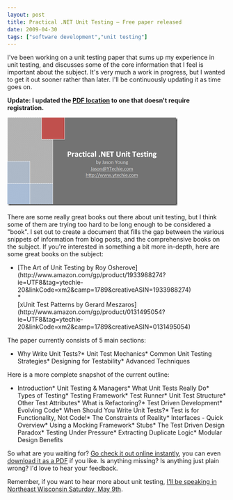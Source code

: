 ```yaml
---
layout: post
title: Practical .NET Unit Testing – Free paper released
date: 2009-04-30
tags: ["software development","unit testing"]
---
```


I've been working on a unit testing paper that sums up my experience in unit testing, and discusses some of the core information that I feel is important about the subject. It's very much a work in progress, but I wanted to get it out sooner rather than later. I'll be continuously updating it as time goes on.

**Update: I updated the [PDF location](http://downloads.ytechie.com/Practical_.NET_Unit_Testing.pdf) to one that doesn't require registration.**

[![Practical .NET Unit Testing](image.png "Practical .NET Unit Testing")](http://downloads.ytechie.com/Practical_.NET_Unit_Testing.pdf)

There are some really great books out there about unit testing, but I think some of them are trying too hard to be long enough to be considered a "book". I set out to create a document that fills the gap between the various snippets of information from blog posts, and the comprehensive books on the subject. If you're interested in something a bit more in-depth, here are some great books on the subject:

*   <div>[The Art of Unit Testing by Roy Osherove](http://www.amazon.com/gp/product/1933988274?ie=UTF8&amp;tag=ytechie-20&amp;linkCode=xm2&amp;camp=1789&amp;creativeASIN=1933988274)</div>*   <div>[xUnit Test Patterns by Gerard Meszaros](http://www.amazon.com/gp/product/0131495054?ie=UTF8&amp;tag=ytechie-20&amp;linkCode=xm2&amp;camp=1789&amp;creativeASIN=0131495054)</div>  

The paper currently consists of 5 main sections:

*   Why Write Unit Tests?*   Unit Test Mechanics*   Common Unit Testing Strategies*   Designing for Testability*   Advanced Techniques  

Here is a more complete snapshot of the current outline:

*   Introduction*   Unit Testing &amp; Managers*   What Unit Tests Really Do*   Types of Testing*   Testing Framework*   Test Runner*   Unit Test Structure*   Other Test Attributes*   What is Refactoring?*   Test Driven Development*   Evolving Code*   When Should You Write Unit Tests?*   Test is for Functionality, Not Code!*   The Constraints of Reality*   Interfaces - Quick Overview*   Using a Mocking Framework*   Stubs*   The Test Driven Design Paradox*   Testing Under Pressure*   Extracting Duplicate Logic*   Modular Design Benefits  

So what are you waiting for? [Go check it out online instantly](http://www.scribd.com/doc/14713003/Practical-NET-Unit-Testing), you can even [download it as a PDF](http://downloads.ytechie.com/Practical_.NET_Unit_Testing.pdf) if you like. Is anything missing? Is anything just plain wrong? I'd love to hear your feedback.

Remember, if you want to hear more about unit testing, [I'll be speaking in Northeast Wisconsin Saturday, May 9th](http://www.ytechie.com/2009/04/speaking-at-day-of-net-at-fox-valley-tech.html).